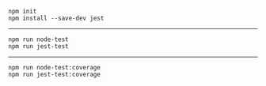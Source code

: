 `npm init`<br>
`npm install --save-dev jest`

---

`npm run node-test`<br>
`npm run jest-test`

---

`npm run node-test:coverage`<br>
`npm run jest-test:coverage`